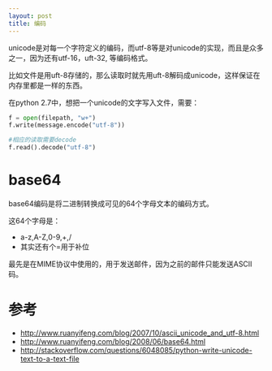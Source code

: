 ```yaml
---
layout: post
title: 编码
---
```


unicode是对每一个字符定义的编码，而utf-8等是对unicode的实现，而且是众多之一，因为还有utf-16，uft-32,
等编码格式。

比如文件是用uft-8存储的，那么读取时就先用uft-8解码成unicode，这样保证在内存里都是一样的东西。

在python 2.7中，想把一个unicode的文字写入文件，需要：

```python
f = open(filepath, "w+")
f.write(message.encode("utf-8"))

#相应的读取需要decode
f.read().decode("utf-8")
```

# base64
base64编码是将二进制转换成可见的64个字母文本的编码方式。

这64个字母是：

* a-z,A-Z,0-9,+,/
* 其实还有个=用于补位

最先是在MIME协议中使用的，用于发送邮件，因为之前的邮件只能发送ASCII码。


# 参考
* http://www.ruanyifeng.com/blog/2007/10/ascii_unicode_and_utf-8.html
* http://www.ruanyifeng.com/blog/2008/06/base64.html
* http://stackoverflow.com/questions/6048085/python-write-unicode-text-to-a-text-file
